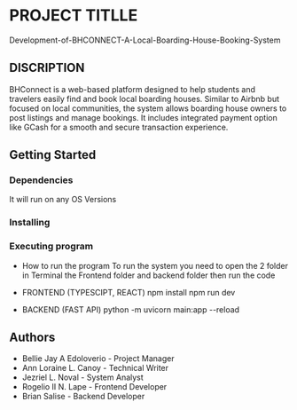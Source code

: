 # PROJECT TITLLE
Development-of-BHCONNECT-A-Local-Boarding-House-Booking-System

## DISCRIPTION
BHConnect is a web-based platform designed to help students and travelers easily find and book local boarding houses. Similar to Airbnb but focused on local communities, the system allows boarding house owners to post listings and manage bookings. It includes integrated payment option like GCash for a smooth and secure transaction experience.

## Getting Started

### Dependencies
It will run on any OS Versions

### Installing

### Executing program
* How to run the program
  To run the system you need to open the 2 folder in Terminal the Frontend folder and backend folder then run the code

* FRONTEND (TYPESCIPT, REACT)
  npm install
  npm run dev

* BACKEND (FAST API)
  python -m uvicorn main:app --reload

## Authors
* Bellie Jay A Edoloverio - Project Manager
* Ann Loraine L. Canoy - Technical Writer
* Jezriel L. Noval - System Analyst
* Rogelio II N. Lape - Frontend Developer
* Brian Salise - Backend Developer


